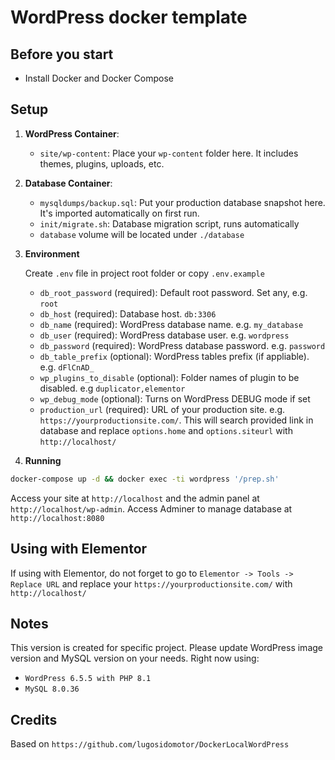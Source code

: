 # WordPress docker template

## Before you start
- Install Docker and Docker Compose

## Setup
1. **WordPress Container**:
     - `site/wp-content`: Place your `wp-content` folder here. It includes themes, plugins, uploads, etc.

2. **Database Container**:
     - `mysqldumps/backup.sql`: Put your production database snapshot here. It's imported automatically on first run.
     - `init/migrate.sh`: Database migration script, runs automatically
     - `database` volume will be located under `./database`

3. **Environment**

   Create `.env` file in project root folder or copy `.env.example`

     - `db_root_password` (required): Default root password. Set any, e.g. `root`
     - `db_host` (required): Database host. `db:3306`
     - `db_name` (required): WordPress database name. e.g. `my_database`
     - `db_user` (required): WordPress database user. e.g. `wordpress`
     - `db_password` (required): WordPress database password. e.g. `password`
     - `db_table_prefix` (optional): WordPress tables prefix (if appliable). e.g. `dFlCnAD_`
     - `wp_plugins_to_disable` (optional): Folder names of plugin to be disabled. e.g `duplicator,elementor`
     - `wp_debug_mode` (optional): Turns on WordPress DEBUG mode if set
     - `production_url` (required): URL of your production site. e.g. `https://yourproductionsite.com/`. This will search provided link in database and replace `options.home` and `options.siteurl` with `http://localhost/` 

4. **Running**
```bash
docker-compose up -d && docker exec -ti wordpress '/prep.sh'
```

Access your site at `http://localhost` and the admin panel at `http://localhost/wp-admin`.
Access Adminer to manage database at `http://localhost:8080`

## Using with Elementor

If using with Elementor, do not forget to go to `Elementor -> Tools -> Replace URL` and replace your `https://yourproductionsite.com/` with `http://localhost/`

## Notes

This version is created for specific project. Please update WordPress image version and MySQL version on your needs.
Right now using:
- `WordPress 6.5.5 with PHP 8.1`
- `MySQL 8.0.36`

## Credits

Based on `https://github.com/lugosidomotor/DockerLocalWordPress`
